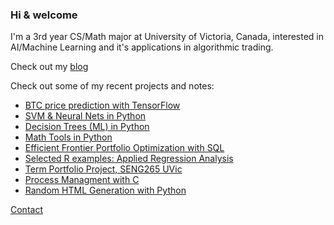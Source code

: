 ### Hi & welcome

I'm a 3rd year CS/Math major at University of Victoria, Canada, interested in AI/Machine Learning and it's applications in algorithmic trading.

Check out my [blog](https://nameatblog.netlify.app/math/mathtools/)

Check out some of my recent projects and notes:
- [BTC price prediction with TensorFlow](https://github.com/n4m3name/CryptoAI/tree/evan)
- [SVM & Neural Nets in Python](https://github.com/n4m3name/SkLearn-SVM-NN-Py)
- [Decision Trees (ML) in Python](https://github.com/n4m3name/SKLearn-Trees-Py)
- [Math Tools in Python](https://github.com/n4m3name/MathTools-Py/blob/main/README.md)
- [Efficient Frontier Portfolio Optimization with SQL](https://github.com/CSC370-Project/portef/tree/19e17977b0b7aef54e11475532f2921a3ffb2aa1)
- [Selected R examples: Applied Regression Analysis](https://github.com/n4m3name/Regression-R)
- [Term Portfolio Project, SENG265 UVic](https://github.com/n4m3name/SENG265-Term-Project/blob/main/TPP-P2-V00907185-Evan-Strasdin.ipynb)
- [Process Managment with C](https://github.com/n4m3name/PMan-C)
- [Random HTML Generation with Python](https://github.com/n4m3name/Shapes-py)


[Contact](mailto:evn.strsdn@pm.me?subject=[GitHub])



<!--
**n4m3name/n4m3name** is a ✨ _special_ ✨ repository because its `README.md` (this file) appears on your GitHub profile.

Here are some ideas to get you started:

- 🔭 I’m currently working on ...
- 🌱 I’m currently learning ...
- 👯 I’m looking to collaborate on ...
- 🤔 I’m looking for help with ...
- 💬 Ask me about ...
- 📫 How to reach me: ...
- 😄 Pronouns: ...
- ⚡ Fun fact: ...
-->
